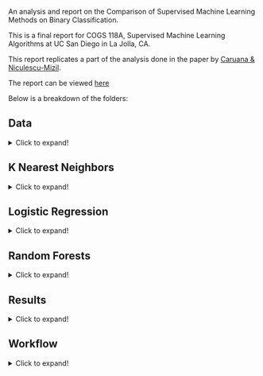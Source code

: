 An analysis and report on the Comparison of Supervised Machine Learning Methods on Binary Classification.

This is a final report for COGS 118A, Supervised Machine Learning Algorithms at UC San Diego in La Jolla, CA.

This report replicates a part of the analysis done in the paper by [Caruana & Niculescu-Mizil](https://www.cs.cornell.edu/~caruana/ctp/ct.papers/caruana.icml06.pdf).

The report can be viewed [here](https://github.com/enochli5907/Supervised-ML-Algorithm-Comparison/blob/master/Final%20Report.pdf)

Below is a breakdown of the folders:

## Data
<details>
  <summary>Click to expand!</summary>
  
  * Original Data:        - contains the original data files used in this analysis
  * Data Cleaning.ipynb:  - jupyter notebook used for cleaning
  * adult_clean.csv:      - the clean adult data set, dropped NaN values and converted to binary values
  * cover_clean.csv:      - the clean cover data set, converted to binary values
  * letter_p1.csv:        - the letter_p1 cover data set, converted to binary values - "O" is considered positive and rest is negative
  * letter_p2.csv:        - the letter_p2 cover data set, converted to binary values - "A-M" is considered positive and rest is negative
</details>

## K Nearest Neighbors
<details>
  <summary>Click to expand!</summary>
  
  * Models:                              - pickled models and best estimator for each dataset over each trial
  * K Nearest Neighbors Modeling.ipynb:  - jupyter notebok used for modeling KNN over the data sets
  * KNN Runtimes:                        - Text file detailing the runtime of KNN over the data sets
 </details>

## Logistic Regression
<details>
  <summary>Click to expand!</summary>
  
 </details>

## Random Forests
<details>
  <summary>Click to expand!</summary>
  
 </details>
 
## Results
<details>
  <summary>Click to expand!</summary>
  
 </details>
  
## Workflow
<details>
  <summary>Click to expand!</summary>
  
 </details>
 
